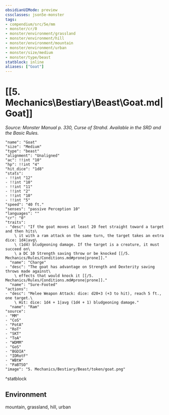 ```yaml
---
obsidianUIMode: preview
cssclasses: json5e-monster
tags:
- compendium/src/5e/mm
- monster/cr/0
- monster/environment/grassland
- monster/environment/hill
- monster/environment/mountain
- monster/environment/urban
- monster/size/medium
- monster/type/beast
statblock: inline
aliases: ["Goat"]
---
```

# [[5. Mechanics\Bestiary\Beast\Goat.md|Goat]]
*Source: Monster Manual p. 330, Curse of Strahd. Available in the SRD and the Basic Rules.*  

```statblock
"name": "Goat"
"size": "Medium"
"type": "beast"
"alignment": "Unaligned"
"ac": !!int "10"
"hp": !!int "4"
"hit_dice": "1d8"
"stats":
- !!int "12"
- !!int "10"
- !!int "11"
- !!int "2"
- !!int "10"
- !!int "5"
"speed": "40 ft."
"senses": "passive Perception 10"
"languages": ""
"cr": "0"
"traits":
- "desc": "If the goat moves at least 20 feet straight toward a target and then hits\
    \ it with a ram attack on the same turn, the target takes an extra dice: 1d4|avg\
    \ (1d4) bludgeoning damage. If the target is a creature, it must succeed on\
    \ a DC 10 Strength saving throw or be knocked [[/5. Mechanics/Rules/Conditions.md#prone|prone]]."
  "name": "Charge"
- "desc": "The goat has advantage on Strength and Dexterity saving throws made against\
    \ effects that would knock it [[/5. Mechanics/Rules/Conditions.md#prone|prone]]."
  "name": "Sure-Footed"
"actions":
- "desc": "Melee Weapon Attack: dice: d20+3 (+3 to hit), reach 5 ft., one target.\
    \ Hit: dice: 1d4 + 1|avg (1d4 + 1) bludgeoning damage."
  "name": "Ram"
"source":
- "MM"
- "CoS"
- "PotA"
- "RoT"
- "SKT"
- "ToA"
- "WDMM"
- "GoS"
- "BGDIA"
- "IDRotF"
- "WBtW"
- "PaBTSO"
"image": "5. Mechanics/Bestiary/Beast/token/goat.png"
```
^statblock

## Environment

mountain, grassland, hill, urban